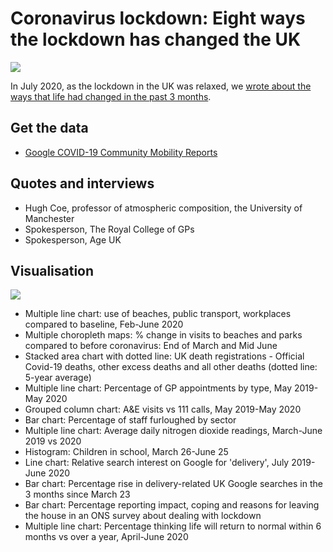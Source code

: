 # Coronavirus lockdown: Eight ways the lockdown has changed the UK

![](https://ichef.bbci.co.uk/news/624/cpsprodpb/7448/production/_113186792_linesmobility-nc.png)

In July 2020, as the lockdown in the UK was relaxed, we [wrote about the ways that life had changed in the past 3 months](https://www.bbc.co.uk/news/explainers-52229828).

## Get the data 

* [Google COVID-19 Community Mobility Reports](https://www.google.com/covid19/mobility/)

## Quotes and interviews

* Hugh Coe, professor of atmospheric composition, the University of Manchester
* Spokesperson, The Royal College of GPs
* Spokesperson, Age UK

## Visualisation

![](https://ichef.bbci.co.uk/news/624/cpsprodpb/112FC/production/_113169307_attendance_lockdown2-nc.png)

* Multiple line chart: use of beaches, public transport, workplaces compared to baseline, Feb-June 2020
* Multiple choropleth maps: % change in visits to beaches and parks compared to before coronavirus: End of March and Mid June
* Stacked area chart with dotted line: UK death registrations - Official Covid-19 deaths, other excess deaths and all other deaths (dotted line: 5-year average)
* Multiple line chart: Percentage of GP appointments by type, May 2019-May 2020
* Grouped column chart: A&E visits vs 111 calls, May 2019-May 2020
* Bar chart: Percentage of staff furloughed by sector
* Multiple line chart: Average daily nitrogen dioxide readings, March-June 2019 vs 2020
* Histogram: Children in school, March 26-June 25
* Line chart: Relative search interest on Google for 'delivery', July 2019-June 2020
* Bar chart: Percentage rise in delivery-related UK Google searches in the 3 months since March 23
* Bar chart: Percentage reporting impact, coping and reasons for leaving the house in an ONS survey about dealing with lockdown
* Multiple line chart: Percentage thinking life will return to normal within 6 months vs over a year, April-June 2020
